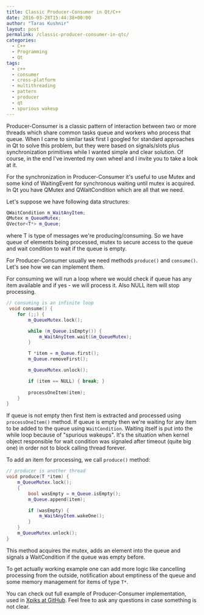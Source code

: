 ```yaml
---
title: Classic Producer-Consumer in Qt/C++
date: 2016-03-28T15:44:38+00:00
author: "Taras Kushnir"
layout: post
permalink: /classic-producer-consumer-in-qtc/
categories:
  - C++
  - Programming
  - Qt
tags:
  - c++
  - consumer
  - cross-platform
  - multithreading
  - pattern
  - producer
  - qt
  - spurious wakeup
---
```

Producer-Consumer is a classic pattern of interaction between two or more threads which share common tasks queue and workers who process that queue. When I came to similar task first I googled for standard approaches in Qt to solve this problem, but they were based on signals/slots plus synchronization primitives while I wanted simple and clear solution. Of course, in the end I've invented my own wheel and I invite you to take a look at it.

For the synchronization in Producer-Consumer it's useful to use Mutex and some kind of WaitingEvent for synchronous waiting until mutex is acquired. In Qt you have QMutex and QWaitCondition which are all that we need.

Let's suppose we have following data structures:

```cpp
QWaitCondition m_WaitAnyItem;
QMutex m_QueueMutex;
QVector<T*> m_Queue;
```

where T is type of messages we're producing/consuming. So we have queue of elements being processed, mutex to secure access to the queue and wait condition to wait if the queue is empty.

For Producer-Consumer usually we need methods `produce()` and `consume()`. Let's see how we can implement them.

<!--more-->

For consuming we will run a loop where we would check if queue has any item available and if yes - we will process it. Also NULL item will stop processing.

```cpp
// consuming is an infinite loop
 void consume() {
	for (;;) {
		m_QueueMutex.lock();

		while (m_Queue.isEmpty()) {
			m_WaitAnyItem.wait(&m_QueueMutex);
		}

		T *item = m_Queue.first();
		m_Queue.removeFirst();

		m_QueueMutex.unlock();

		if (item == NULL) { break; }
		
		processOneItem(item);
	}
}
```

If queue is not empty then first item is extracted and processed using `processOneItem()` method. If queue is empty then we're waiting for any item to be added to the queue using `WaitCondition`. Waiting itself is put into the while loop because of "spurious wakeups". It's the situation when kernel object responsible for wait condition was signaled after timeout (quite big one) in order not to block calling thread forever.

To add an item for processing, we call `produce()` method:

```cpp
// producer is another thread
void produce(T *item) {
	m_QueueMutex.lock();
	{
		bool wasEmpty = m_Queue.isEmpty();
		m_Queue.append(item);

		if (wasEmpty) {
			m_WaitAnyItem.wakeOne();
		}
	}
	m_QueueMutex.unlock();
}
```

This method acquires the mutex, adds an element into the queue and signals a WaitCondition if the queue was empty before.

To get actually working example one can add more logic like cancelling processing from the outside, notification about emptiness of the queue and some memory management for items of type `T*`.

You can check out full example of Producer-Consumer implementation, used in <a href="https://github.com/Ribtoks/xpiks/blob/master/src/xpiks-qt/Common/itemprocessingworker.h" target="_blank">Xpiks at GitHub</a>. Feel free to ask any questions in case something is not clear.